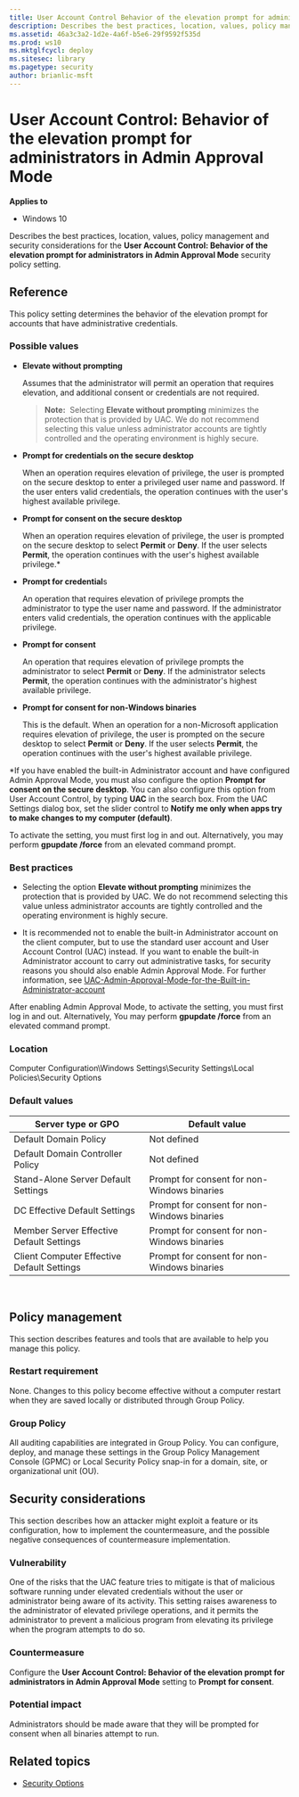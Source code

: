 ```yaml
---
title: User Account Control Behavior of the elevation prompt for administrators in Admin Approval Mode (Windows 10)
description: Describes the best practices, location, values, policy management and security considerations for the User Account Control Behavior of the elevation prompt for administrators in Admin Approval Mode security policy setting.
ms.assetid: 46a3c3a2-1d2e-4a6f-b5e6-29f9592f535d
ms.prod: ws10
ms.mktglfcycl: deploy
ms.sitesec: library
ms.pagetype: security
author: brianlic-msft
---
```


# User Account Control: Behavior of the elevation prompt for administrators in Admin Approval Mode

**Applies to**
-   Windows 10

Describes the best practices, location, values, policy management and security considerations for the **User Account Control: Behavior of the elevation prompt for administrators in Admin Approval Mode** security policy setting.

## Reference

This policy setting determines the behavior of the elevation prompt for accounts that have administrative credentials.

### Possible values

-   **Elevate without prompting**

    Assumes that the administrator will permit an operation that requires elevation, and additional consent or credentials are not required.
    >**Note:**  Selecting **Elevate without prompting** minimizes the protection that is provided by UAC. We do not recommend selecting this value unless administrator accounts are tightly controlled and the operating environment is highly secure.
     
-   **Prompt for credentials on the secure desktop**

    When an operation requires elevation of privilege, the user is prompted on the secure desktop to enter a privileged user name and password. If the user enters valid credentials, the operation continues with the user's highest available privilege.

-   **Prompt for consent on the secure desktop**

    When an operation requires elevation of privilege, the user is prompted on the secure desktop to select **Permit** or **Deny**. If the user selects **Permit**, the operation continues with the user's highest available privilege.*

-   **Prompt for credential**s

    An operation that requires elevation of privilege prompts the administrator to type the user name and password. If the administrator enters valid credentials, the operation continues with the applicable privilege.

-   **Prompt for consent**

    An operation that requires elevation of privilege prompts the administrator to select **Permit** or **Deny**. If the administrator selects **Permit**, the operation continues with the administrator's highest available privilege.

-   **Prompt for consent for non-Windows binaries**

    This is the default. When an operation for a non-Microsoft application requires elevation of privilege, the user is prompted on the secure desktop to select **Permit** or **Deny**. If the user selects **Permit**, the operation continues with the user's highest available privilege.

*If you have enabled the built-in Administrator account and have configured Admin Approval Mode, you must also configure the option **Prompt for consent on the secure desktop**. You can also configure this option from User Account Control, by typing **UAC** in the search box. From the UAC Settings dialog box, set the slider control to **Notify me only when apps try to make changes to my computer (default)**.

 To activate the setting, you must first log in and out. Alternatively, you may perform **gpupdate /force** from an elevated command prompt. 

### Best practices

-   Selecting the option **Elevate without prompting** minimizes the protection that is provided by UAC. We do not recommend selecting this value unless administrator accounts are tightly controlled and the operating environment is highly secure.

-   It is recommended not to enable the built-in Administrator account on the client computer, but to use the standard user account and User Account Control (UAC) instead. If you want to enable the built-in Administrator account to carry out administrative tasks, for security reasons you should also enable Admin Approval Mode. For further information, see [UAC-Admin-Approval-Mode-for-the-Built-in-Administrator-account](https://docs.microsoft.com/en-us/windows/device-security/security-policy-settings/user-account-control-admin-approval-mode-for-the-built-in-administrator-account)

After enabling Admin Approval Mode, to activate the setting, you must first log in and out. Alternatively, You may perform **gpupdate /force** from an elevated command prompt. 

### Location

Computer Configuration\\Windows Settings\\Security Settings\\Local Policies\\Security Options

### Default values


| Server type or GPO | Default value |
| - | - |
| Default Domain Policy | Not defined| 
| Default Domain Controller Policy | Not defined |
| Stand-Alone Server Default Settings | Prompt for consent for non-Windows binaries| 
| DC Effective Default Settings | Prompt for consent for non-Windows binaries| 
| Member Server Effective Default Settings | Prompt for consent for non-Windows binaries| 
| Client Computer Effective Default Settings | Prompt for consent for non-Windows binaries| 
 
## Policy management

This section describes features and tools that are available to help you manage this policy.

### Restart requirement

None. Changes to this policy become effective without a computer restart when they are saved locally or distributed through Group Policy.

### Group Policy

All auditing capabilities are integrated in Group Policy. You can configure, deploy, and manage these settings in the Group Policy Management Console (GPMC) or Local Security Policy snap-in for a domain, site, or organizational unit (OU).

## Security considerations

This section describes how an attacker might exploit a feature or its configuration, how to implement the countermeasure, and the possible negative consequences of countermeasure implementation.

### Vulnerability

One of the risks that the UAC feature tries to mitigate is that of malicious software running under elevated credentials without the user or administrator being aware of its activity. This setting raises awareness to the administrator of elevated privilege operations, and it permits the administrator to prevent a malicious program from elevating its privilege when the program attempts to do so.

### Countermeasure

Configure the **User Account Control: Behavior of the elevation prompt for administrators in Admin Approval Mode** setting to **Prompt for consent**.

### Potential impact

Administrators should be made aware that they will be prompted for consent when all binaries attempt to run.

## Related topics

- [Security Options](/windows/device-security/security-policy-settings/security-options)
